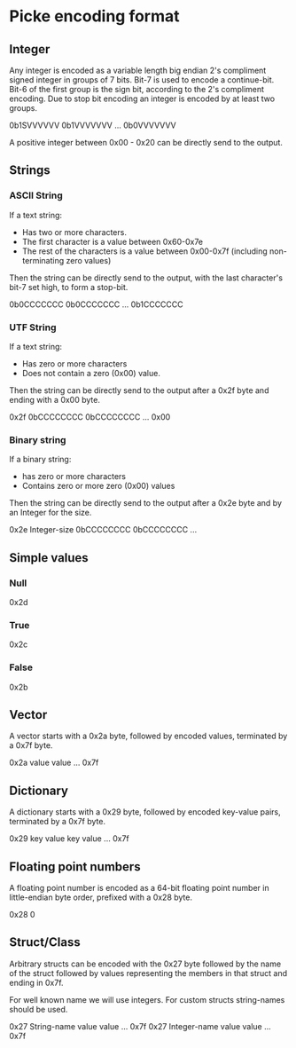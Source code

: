 # Picke encoding format



## Integer
Any integer is encoded as a variable length big endian 2's compliment signed integer in groups of 7 bits. Bit-7 is used
to encode a continue-bit. Bit-6 of the first group is the sign bit, according to the 2's compliment encoding. Due to stop
bit encoding an integer is encoded by at least two groups.

 0b1SVVVVVV 0b1VVVVVVV ... 0b0VVVVVVV

A positive integer between 0x00 - 0x20 can be directly send to the output.


## Strings
### ASCII String
If a text string:
 * Has two or more characters.
 * The first character is a value between 0x60-0x7e
 * The rest of the characters is a value between 0x00-0x7f (including non-terminating zero values)

Then the string can be directly send to the output, with the last character's bit-7 set high, to form a stop-bit.

 0b0CCCCCCC 0b0CCCCCCC ... 0b1CCCCCCC

### UTF String
If a text string:
 * Has zero or more characters
 * Does not contain a zero (0x00) value.

Then the string can be directly send to the output after a 0x2f byte and ending with a 0x00 byte.

 0x2f 0bCCCCCCCC 0bCCCCCCCC ... 0x00

### Binary string
If a binary string:
 * has zero or more characters
 * Contains zero or more zero (0x00) values

Then the string can be directly send to the output after a 0x2e byte and by an Integer
for the size.

 0x2e Integer-size 0bCCCCCCCC 0bCCCCCCCC ...

## Simple values
### Null
 0x2d

### True
 0x2c

### False
 0x2b

## Vector
A vector starts with a 0x2a byte, followed by encoded values, terminated by a 0x7f byte.

 0x2a value value ... 0x7f

## Dictionary
A dictionary starts with a 0x29 byte, followed by encoded key-value pairs, terminated by
a 0x7f byte.

 0x29 key value key value ... 0x7f

## Floating point numbers
A floating point number is encoded as a 64-bit floating point number in little-endian
byte order, prefixed with a 0x28 byte.

 0x28 0

## Struct/Class
Arbitrary structs can be encoded with the 0x27 byte followed by the name of the struct
followed by values representing the members in that struct and ending in 0x7f.

For well known name we will use integers. For custom structs string-names should be used.

 0x27 String-name value value ... 0x7f
 0x27 Integer-name value value ... 0x7f





